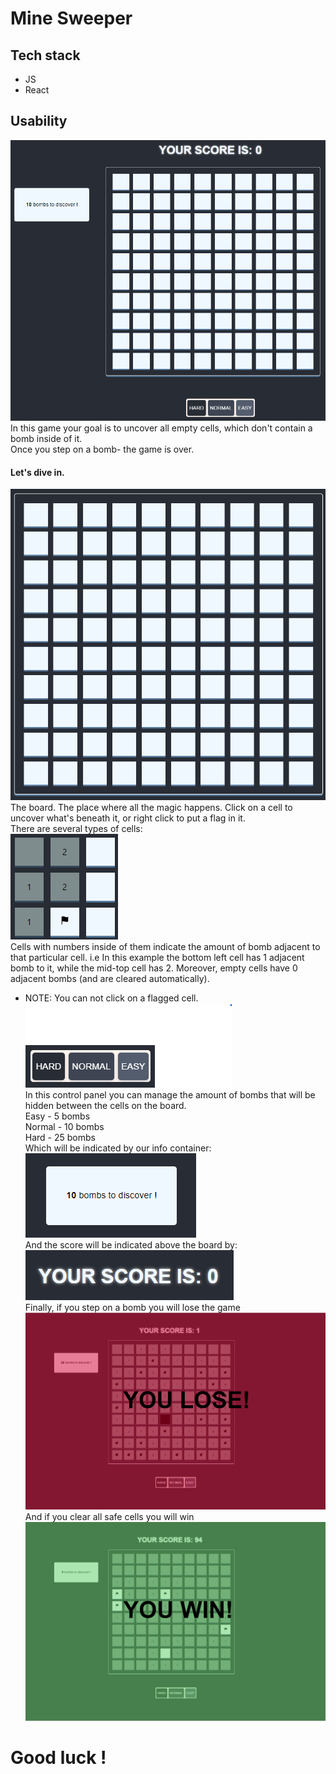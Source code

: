# Mine Sweeper

## Tech stack

-   JS
-   React

## Usability

![App](/ss/app.png)
In this game your goal is to uncover all empty cells, which don't contain a bomb inside of it.  
Once you step on a bomb- the game is over.

#### Let's dive in.

![Board](/ss/board.png)  
The board. The place where all the magic happens. Click on a cell to uncover what's beneath it, or right click to put a flag in it.  
There are several types of cells:  
![Cells](/ss/cells.png)  
Cells with numbers inside of them indicate the amount of bomb adjacent to that particular cell. i.e In this example the bottom left cell has 1 adjacent bomb to it, while the mid-top cell has 2. Moreover, empty cells have 0 adjacent bombs (and are cleared automatically).

-   NOTE: You can not click on a flagged cell.  
    ![Difficulty](/ss/difficulty.png)  
    In this control panel you can manage the amount of bombs that will be hidden between the cells on the board.  
    Easy - 5 bombs  
    Normal - 10 bombs  
    Hard - 25 bombs  
    Which will be indicated by our info container:  
    ![Info](/ss/info.png)  
    And the score will be indicated above the board by:  
    ![Score](/ss/score.png)  
    Finally, if you step on a bomb you will lose the game  
    ![Lose](/ss/lose.png)  
    And if you clear all safe cells you will win  
    ![Win](/ss/win.png)

# Good luck !
